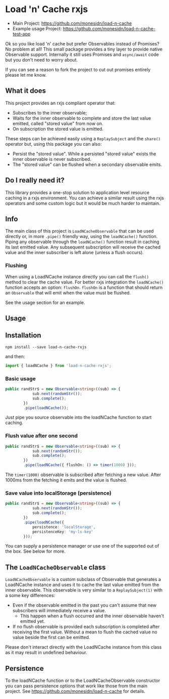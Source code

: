 # Load 'n' Cache rxjs

- Main Project: https://github.com/monesidn/load-n-cache
- Example usage Project: https://github.com/monesidn/load-n-cache-test-app

Ok so you like load 'n' cache but prefer Observables instead of Promises? No problem at all! This small package provides a tiny layer to provide native Observable support. Internally it still uses Promises and `async/await` code but you don't need to worry about. 

If you can see a reason to fork the project to cut out promises entirely please let me know.

## What it does
This project provides an rxjs compliant operator that:
- Subscribes to the inner observable;
- Waits for the inner observable to complete and store the last value emitted, called "stored value" from now on.
- On subscription the stored value is emitted.

These steps can be achieved easily using a `ReplaySubject` and the `share()` operator but, using this package you can also:
- Persist the "stored value". While a persisted "stored value" exists the inner observable is never subscribed. 
- The "stored value" can be flushed when a secondary observable emits. 

## Do I really need it? 
This library provides a one-stop solution to application level resource caching in a rxjs environment. You can achieve a similar result using the rxjs operators and some custom logic but it would be much harder to maintain. 

## Info
The main class of this project is `LoadNCacheObservable` that can be used directly or, in more `.pipe()` friendly way, using the `loadNCache()` function. Piping any observable through the `loadNCache()` function result in caching its last emitted value. Any subsequent subscription will receive the cached value and the inner subscriber is left alone (unless a flush occurs).

### Flushing
When using a LoadNCache instance directly you can call the `flush()` method to clear the cache value. For better rxjs integration the `loadNCache()` function accepts an option: `flushOn`. `flushOn` is a function that should return an `Observable` that will emit when the value must be flushed. 

See the usage section for an example.

## Usage 
## Installation
```
npm install --save load-n-cache-rxjs
```
and then:

```typescript
import { loadNCache } from 'load-n-cache-rxjs';
```

### Basic usage
```typescript
public randStr$ = new Observable<string>((sub) => {
            sub.next(randomStr());
            sub.complete();
        })
        .pipe(loadNCache());
```
Just pipe you source observable into the loadNCache function to start caching.

### Flush value after one second
```typescript
public randStr$ = new Observable<string>((sub) => {
            sub.next(randomStr());
            sub.complete();
        })
        .pipe(loadNCache({ flushOn: () => timer(1000) }));
```
The `timer(1000)` observable is subscribed after fetching a new value. After 1000ms from the fetching it emits and the value is flushed.

### Save value into localStorage (persistence)
```typescript
public randStr$ = new Observable<string>((sub) => {
            sub.next(randomStr());
            sub.complete();
        })
        .pipe(loadNCache({ 
            persistence: 'localStorage',
            persistenceKey: 'my-ls-key'
        }));
```
You can supply a persistence manager or use one of the supported out of the box. See below for more.

## The `LoadNCacheObservable` class
`LoadNCacheObservable` is a custom subclass of Observable that generates a LoadNCache instance and uses it to cache the last value emitted from the inner observable. This observable is very similar to a `ReplaySubject(1)` with a some key differences:
- Even if the observable emitted in the past you can't assume that new subscribers will immediately receive a value.
    - This happen when a flush occurred and the inner observable haven't emitted yet.
- If no flush observable is provided each subscription is completed after receiving the first value. Without a mean to flush the cached value no value beside the first can be emitted.

Please don't interact directly with the LoadNCache instance from this class as it may result in undefined behaviour.

## Persistence
To the loadNCache function or to the LoadNCacheObservable constructor you can pass persistence options that work like those from the main project. See https://github.com/monesidn/load-n-cache for details.